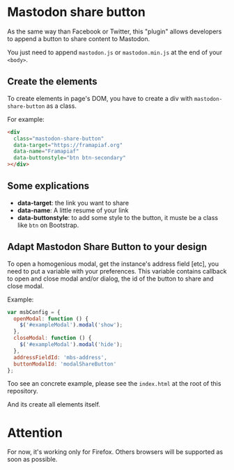 # Mastodon share button

As the same way than Facebook or Twitter, this "plugin" allows developers to append a button to share content to Mastodon.

You just need to append `mastodon.js` or `mastodon.min.js` at the end of your `<body>`.

## Create the elements
To create elements in page's DOM, you have to create a div with `mastodon-share-button` as a class.

For example:

```html
<div 
  class="mastodon-share-button"
  data-target="https://framapiaf.org"
  data-name="Framapiaf"
  data-buttonstyle="btn btn-secondary"
></div>
```

## Some explications

* **data-target**: the link you want to share
* **data-name**: A little resume of your link
* **data-buttonstyle**: to add some style to the button, it muste be a class like `btn` on Bootstrap.

## Adapt Mastodon Share Button to your design

To open a homogenious modal, get the instance's address field [etc], you need to put a variable with your preferences.
This variable contains callback to open and close modal and/or dialog, the id of the button to share and close modal.

Example:

```javascript
var msbConfig = {
  openModal: function () {
    $('#exampleModal').modal('show');
  },
  closeModal: function () {
    $('#exampleModal').modal('hide');
  },
  addressFieldId: 'mbs-address',
  buttonModalId: 'modalShareButton'
};
```

Too see an concrete example, please see the `index.html` at the root of this repository.

And its create all elements itself.

# Attention
For now, it's working only for Firefox.
Others browsers will be supported as soon as possible.
